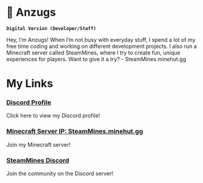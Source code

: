 # 👻 Anzugs

**`Digital Version (Developer/Staff)`**

Hey, I’m Anzugs! When I’m not busy with everyday stuff, I spend a lot of my free time coding and working on different development projects. I also run a Minecraft server called SteamMines, where I try to create fun, unique experiences for players. Want to give it a try? - SteamMines.minehut.gg
# My Links

### [Discord Profile](https://discordapp.com/users/1071072739579932785)
Click here to view my Discord profile!

### [Minecraft Server IP: SteamMines.minehut.gg](https://SteamMines.minehut.gg)
Join my Minecraft server!

### [SteamMines Discord](https://discord.gg/drqHP9aMNb)
Join the community on the Discord server!
